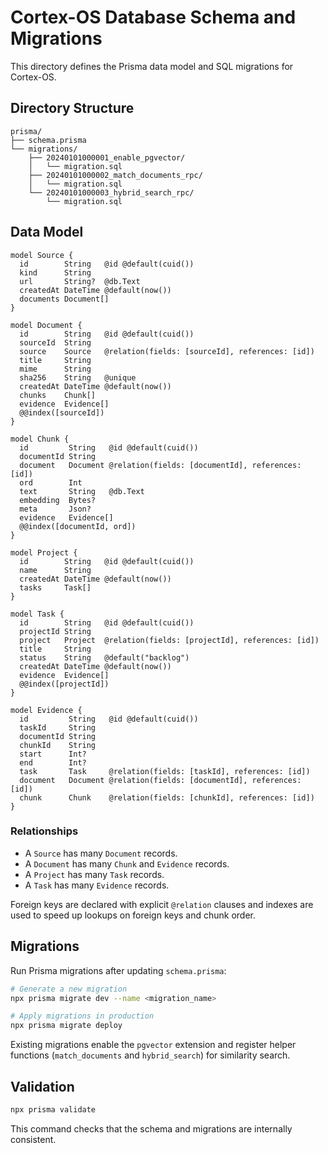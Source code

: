 # Cortex-OS Database Schema and Migrations

This directory defines the Prisma data model and SQL migrations for Cortex-OS.

## Directory Structure

```text
prisma/
├── schema.prisma
└── migrations/
    ├── 20240101000001_enable_pgvector/
    │   └── migration.sql
    ├── 20240101000002_match_documents_rpc/
    │   └── migration.sql
    └── 20240101000003_hybrid_search_rpc/
        └── migration.sql
```

## Data Model

```prisma
model Source {
  id        String   @id @default(cuid())
  kind      String
  url       String?  @db.Text
  createdAt DateTime @default(now())
  documents Document[]
}

model Document {
  id        String   @id @default(cuid())
  sourceId  String
  source    Source   @relation(fields: [sourceId], references: [id])
  title     String
  mime      String
  sha256    String   @unique
  createdAt DateTime @default(now())
  chunks    Chunk[]
  evidence  Evidence[]
  @@index([sourceId])
}

model Chunk {
  id         String   @id @default(cuid())
  documentId String
  document   Document @relation(fields: [documentId], references: [id])
  ord        Int
  text       String   @db.Text
  embedding  Bytes?
  meta       Json?
  evidence   Evidence[]
  @@index([documentId, ord])
}

model Project {
  id        String   @id @default(cuid())
  name      String
  createdAt DateTime @default(now())
  tasks     Task[]
}

model Task {
  id        String   @id @default(cuid())
  projectId String
  project   Project  @relation(fields: [projectId], references: [id])
  title     String
  status    String   @default("backlog")
  createdAt DateTime @default(now())
  evidence  Evidence[]
  @@index([projectId])
}

model Evidence {
  id         String   @id @default(cuid())
  taskId     String
  documentId String
  chunkId    String
  start      Int?
  end        Int?
  task       Task     @relation(fields: [taskId], references: [id])
  document   Document @relation(fields: [documentId], references: [id])
  chunk      Chunk    @relation(fields: [chunkId], references: [id])
}
```

### Relationships

- A `Source` has many `Document` records.
- A `Document` has many `Chunk` and `Evidence` records.
- A `Project` has many `Task` records.
- A `Task` has many `Evidence` records.

Foreign keys are declared with explicit `@relation` clauses and indexes are used to speed up lookups on foreign keys and chunk order.

## Migrations

Run Prisma migrations after updating `schema.prisma`:

```bash
# Generate a new migration
npx prisma migrate dev --name <migration_name>

# Apply migrations in production
npx prisma migrate deploy
```

Existing migrations enable the `pgvector` extension and register helper
functions (`match_documents` and `hybrid_search`) for similarity search.

## Validation

```bash
npx prisma validate
```

This command checks that the schema and migrations are internally consistent.

